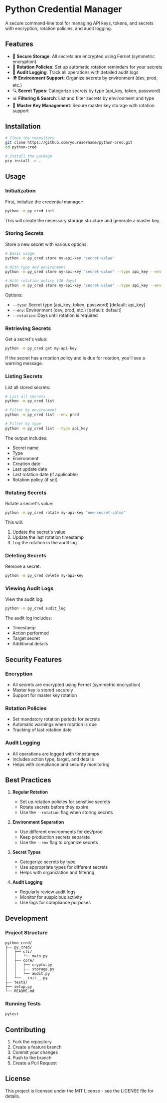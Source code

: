 # Python Credential Manager

A secure command-line tool for managing API keys, tokens, and secrets with encryption, rotation policies, and audit logging.

## Features

- 🔐 **Secure Storage**: All secrets are encrypted using Fernet (symmetric encryption)
- 🔄 **Rotation Policies**: Set up automatic rotation reminders for your secrets
- 📝 **Audit Logging**: Track all operations with detailed audit logs
- 🌍 **Environment Support**: Organize secrets by environment (dev, prod, etc.)
- 🔍 **Secret Types**: Categorize secrets by type (api_key, token, password)
- 📊 **Filtering & Search**: List and filter secrets by environment and type
- 🔑 **Master Key Management**: Secure master key storage with rotation support

## Installation

```bash
# Clone the repository
git clone https://github.com/yourusername/python-cred.git
cd python-cred

# Install the package
pip install -e .
```

## Usage

### Initialization

First, initialize the credential manager:

```bash
python -m py_cred init
```

This will create the necessary storage structure and generate a master key.

### Storing Secrets

Store a new secret with various options:

```bash
# Basic usage
python -m py_cred store my-api-key "secret-value"

# With type and environment
python -m py_cred store my-api-key "secret-value" --type api_key --env prod

# With rotation policy (30 days)
python -m py_cred store my-api-key "secret-value" --type api_key --env prod --rotation 30
```

Options:
- `--type`: Secret type (api_key, token, password) [default: api_key]
- `--env`: Environment (dev, prod, etc.) [default: default]
- `--rotation`: Days until rotation is required

### Retrieving Secrets

Get a secret's value:

```bash
python -m py_cred get my-api-key
```

If the secret has a rotation policy and is due for rotation, you'll see a warning message.

### Listing Secrets

List all stored secrets:

```bash
# List all secrets
python -m py_cred list

# Filter by environment
python -m py_cred list --env prod

# Filter by type
python -m py_cred list --type api_key
```

The output includes:
- Secret name
- Type
- Environment
- Creation date
- Last update date
- Last rotation date (if applicable)
- Rotation policy (if set)

### Rotating Secrets

Rotate a secret's value:

```bash
python -m py_cred rotate my-api-key "new-secret-value"
```

This will:
1. Update the secret's value
2. Update the last rotation timestamp
3. Log the rotation in the audit log

### Deleting Secrets

Remove a secret:

```bash
python -m py_cred delete my-api-key
```

### Viewing Audit Logs

View the audit log:

```bash
python -m py_cred audit_log
```

The audit log includes:
- Timestamp
- Action performed
- Target secret
- Additional details

## Security Features

### Encryption

- All secrets are encrypted using Fernet (symmetric encryption)
- Master key is stored securely
- Support for master key rotation

### Rotation Policies

- Set mandatory rotation periods for secrets
- Automatic warnings when rotation is due
- Tracking of last rotation date

### Audit Logging

- All operations are logged with timestamps
- Includes action type, target, and details
- Helps with compliance and security monitoring

## Best Practices

1. **Regular Rotation**
   - Set up rotation policies for sensitive secrets
   - Rotate secrets before they expire
   - Use the `--rotation` flag when storing secrets

2. **Environment Separation**
   - Use different environments for dev/prod
   - Keep production secrets separate
   - Use the `--env` flag to organize secrets

3. **Secret Types**
   - Categorize secrets by type
   - Use appropriate types for different secrets
   - Helps with organization and filtering

4. **Audit Logging**
   - Regularly review audit logs
   - Monitor for suspicious activity
   - Use logs for compliance purposes

## Development

### Project Structure

```
python-cred/
├── py_cred/
│   ├── cli/
│   │   └── main.py
│   ├── core/
│   │   ├── crypto.py
│   │   ├── storage.py
│   │   └── audit.py
│   └── __init__.py
├── tests/
├── setup.py
└── README.md
```

### Running Tests

```bash
pytest
```

## Contributing

1. Fork the repository
2. Create a feature branch
3. Commit your changes
4. Push to the branch
5. Create a Pull Request

## License

This project is licensed under the MIT License - see the LICENSE file for details.